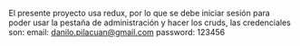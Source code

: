El presente proyecto usa redux, por lo que se debe iniciar sesión para poder usar la pestaña de administración y hacer los cruds, las credenciales son:
email: danilo.pilacuan@gmail.com
password: 123456